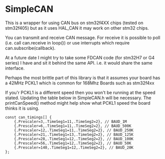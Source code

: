 # SimpleCAN

This is a wrapper for using CAN bus on stm32f4XX chips (tested on stm32f405) but as it uses HAL_CAN it may work on other stm32 chips.

You can transmit and receive CAN message.  For receive it is possible to poll (i.e. call can.receive in loop()) or use interrupts which require can.subscribe(callback). 

At a future date I might try to take some FDCAN code (for stm32H7 or G4 series) I have and sit it behind the same API.  i.e. it would share the same interface.

Perhaps the most brittle part of this library is that it assumes your board has a 
42MHz PCKL1 which is common for 168Mhz Boards such as stm32f4xx

If you'r PCKL1 is a different speed then you won't be running at the speed stated.  Updating the table below in SimpleCAN.h will be necessary.
The printCanSpeed() method might help show what PCKL1 speed the board thinks it is using.
```
const can_timings[] {
	{.Prescaler=3,.TimeSeg1=11,.TimeSeg2=2}, // BAUD_1M
	{.Prescaler=6,.TimeSeg1=11,.TimeSeg2=2}, // BAUD_500K
	{.Prescaler=12,.TimeSeg1=11,.TimeSeg2=2}, // BAUD_250K
	{.Prescaler=21,.TimeSeg1=13,.TimeSeg2=2}, // BAUD_125K
	{.Prescaler=28,.TimeSeg1=12,.TimeSeg2=2}, // BAUD_100K
	{.Prescaler=56,.TimeSeg1=12,.TimeSeg2=2}, // BAUD_50K
	{.Prescaler=140,.TimeSeg1=12,.TimeSeg2=2}, // BAUD_20K
};
```
